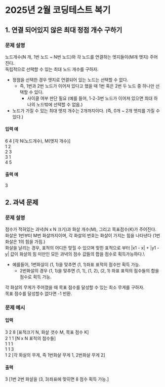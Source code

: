 # 2025년 2월 코딩테스트 복기

## 1. 연결 되어있지 않은 최대 정점 개수 구하기
### 문제 설명
노드개수(N 개, 1번 노드 ~ N번 노드)와 각 노드를 연결하는 엣지들이(M개 엣지) 주어진다.\
독립적으로 선택할 수 있는 최대 노드 개수를 구하자.
- 정점을 선택한 경우 엣지로 연결되어 있는 노드는 선택할 수 없다. 
    - 즉, 1번과 2번 노드가 이어져 있다고 했을 때 1번 혹은 2번 두 노드 중 하나만 선택할 수 있다. 
        - 사이클 여부 판단 필요 (예를 들어, 1-2-3번 노드가 이어져 있으면 최대 하나의 노드밖에 선택할 수 없음.)
- 노드가 가질 수 있는 최대 엣지 개수는 2개까지이다. (즉, 0개 ~ 2개 엣지를 가질 수 있다.)
#### 입력 예
6 4 [각 N(노드개수), M(엣지 개수)]\
1 2 \
2 3 \
3 1 \
4 5
#### 출력 예
3 
## 2. 과녁 문제
### 문제 설명
점수가 적혀있는 과녁(N x N 크기)과 화살 개수(M), 그리고 목표점수(K)가 주어진다.\
화살은 1번부터 M번 화살까지이며, 각 화살의 번호는 화살이 가지는 힘을 나타낸다 (1번화살은 1의 힘을 가짐.) \
화살을 날리는 경우, 표적의 어디든 맞힐 수 있으며 맞힌 표적으로 부터 |x1 - x| + |y1 - y| 값이 화살의 힘 미만인 모든 과녁의 점수 값들의 합을 점수로 획득가능하다.\
- 예를들어, 1번화살이 (1, 1)을 맞추면 (1, 1)좌표 표적의 점수만 획득 가능.
    - 2번화살의 경우 (1, 1)을 맞추면 (1, 1), (1, 2), (2, 1) 좌표 표적의 점수들의 합을 점수로 획득 가능.

각 화살의 무게가 주어졌을 때 목표 점수를 달성할 수 있는 최소 무게를 구하자.\
목표 점수를 달성할수 없다면 -1 반환.

### 문제 예시
#### 입력
3 2 8 [표적크기 N, 화살 갯수 M, 목표 점수 K]\
2 1 1 [N x N 표적의 점수들]\
1 1 1\
1 1 3\
1 2 [각 화살의 무게, 즉 1번화살 무게 1, 2번화살 무게 2]
#### 출력
3 [1번 2번 화살을 (3, 3)좌표에 맞히면 8 점수 획득 가능.]

